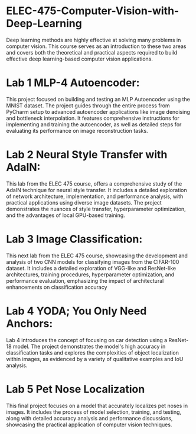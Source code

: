 # ELEC-475-Computer-Vision-with-Deep-Learning
Deep learning methods are highly effective at solving many problems in computer vision. This course serves as an introduction to these two areas and covers both the theoretical and practical aspects required to build effective deep learning-based computer vision applications.

# Lab 1 MLP-4 Autoencoder:
This project focused on building and testing an MLP Autoencoder using the MNIST dataset. The project guides through the entire process from PyCharm setup to advanced autoencoder applications like image denoising and bottleneck interpolation. It features comprehensive instructions for implementing and training the autoencoder, as well as detailed steps for evaluating its performance on image reconstruction tasks.

# Lab 2 Neural Style Transfer with AdaIN:
This lab from the ELEC 475 course, offers a comprehensive study of the AdaIN technique for neural style transfer. It includes a detailed exploration of network architecture, implementation, and performance analysis, with practical applications using diverse image datasets. The project demonstrates the nuances of style transfer, hyperparameter optimization, and the advantages of local GPU-based training.

# Lab 3 Image Classification:
This next lab from the ELEC 475 course, showcasing the development and analysis of two CNN models for classifying images from the CIFAR-100 dataset. It includes a detailed exploration of VGG-like and ResNet-like architectures, training procedures, hyperparameter optimization, and performance evaluation, emphasizing the impact of architectural enhancements on classification accuracy

# Lab 4 YODA; You Only Need Anchors:
Lab 4 introduces the concept of focusing on car detection using a ResNet-18 model. The project demonstrates the model's high accuracy in classification tasks and explores the complexities of object localization within images, as evidenced by a variety of qualitative examples and IoU analysis.

# Lab 5 Pet Nose Localization
This final project focuses on a model that accurately localizes pet noses in images. It includes the process of model selection, training, and testing, along with detailed accuracy analysis and performance discussions, showcasing the practical application of computer vision techniques.

